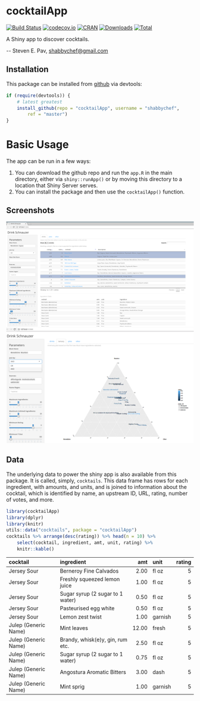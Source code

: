 

# cocktailApp

[![Build Status](https://travis-ci.org/shabbychef/cocktailApp.png)](https://travis-ci.org/shabbychef/cocktailApp)
[![codecov.io](http://codecov.io/github/shabbychef/cocktailApp/coverage.svg?branch=master)](http://codecov.io/github/shabbychef/cocktailApp?branch=master)
[![CRAN](http://www.r-pkg.org/badges/version/cocktailApp)](https://cran.r-project.org/package=cocktailApp)
[![Downloads](http://cranlogs.r-pkg.org/badges/cocktailApp?color=green)](http://www.r-pkg.org/pkg/cocktailApp)
[![Total](http://cranlogs.r-pkg.org/badges/grand-total/cocktailApp?color=green)](http://www.r-pkg.org/pkg/cocktailApp)



A Shiny app to discover cocktails.

-- Steven E. Pav, shabbychef@gmail.com

## Installation

This package can be installed from 
[github](https://www.github.com/shabbychef/cocktailApp "cocktailApp")
via devtools:


```r
if (require(devtools)) {
    # latest greatest
    install_github(repo = "cocktailApp", username = "shabbychef", 
        ref = "master")
}
```

# Basic Usage

The app can be run in a few ways: 

1. You can download the github repo and run the `app.R` in the main directory,
	 either via `shiny::runApp()` or by moving this directory to a location that
	 Shiny Server serves.
1. You can install the package and then use the `cocktailApp()` function.

## Screenshots

![](tools/figure/Screenshot_mainpage.png)
![](tools/figure/Screenshot_ternary.png)

## Data

The underlying data to power the shiny app is also available from this package.
It is called, simply, `cocktails`. This data frame has rows for each
ingredient, with amounts, and units, and is joined to information about the
cocktail, which is identified by name, an upstream ID, URL, rating, number of
votes, and more.



```r
library(cocktailApp)
library(dplyr)
library(knitr)
utils::data("cocktails", package = "cocktailApp")
cocktails %>% arrange(desc(rating)) %>% head(n = 10) %>% 
    select(cocktail, ingredient, amt, unit, rating) %>% 
    knitr::kable()
```



|cocktail             |ingredient                       |   amt|unit    | rating|
|:--------------------|:--------------------------------|-----:|:-------|------:|
|Jersey Sour          |Berneroy Fine Calvados           |  2.00|fl oz   |      5|
|Jersey Sour          |Freshly squeezed lemon juice     |  1.00|fl oz   |      5|
|Jersey Sour          |Sugar syrup (2 sugar to 1 water) |  0.50|fl oz   |      5|
|Jersey Sour          |Pasteurised egg white            |  0.50|fl oz   |      5|
|Jersey Sour          |Lemon zest twist                 |  1.00|garnish |      5|
|Julep (Generic Name) |Mint leaves                      | 12.00|fresh   |      5|
|Julep (Generic Name) |Brandy, whisk(e)y, gin, rum etc. |  2.50|fl oz   |      5|
|Julep (Generic Name) |Sugar syrup (2 sugar to 1 water) |  0.75|fl oz   |      5|
|Julep (Generic Name) |Angostura Aromatic Bitters       |  3.00|dash    |      5|
|Julep (Generic Name) |Mint sprig                       |  1.00|garnish |      5|


